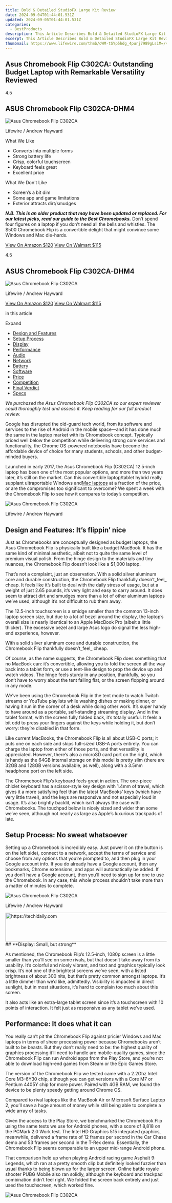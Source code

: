 ```yaml
---
title: Bold & Detailed StudioFX Large Kit Review
date: 2024-09-04T01:44:01.531Z
updated: 2024-09-05T01:44:01.531Z
categories:
  - BestProducts
description: This Article Describes Bold & Detailed StudioFX Large Kit Review
excerpt: This Article Describes Bold & Detailed StudioFX Large Kit Review
thumbnail: https://www.lifewire.com/thmb/oWM-tSYp5hdg_4purj7989gLsiM=/400x300/filters:no_upscale():max_bytes(150000):strip_icc():format(webp)/_hero_SQ_03LW492936-1-0eaff29a4d244f06abbc50998e69fdad.jpg
---
```


## Asus Chromebook Flip C302CA: Outstanding Budget Laptop with Remarkable Versatility Reviewed

4.5

## ASUS Chromebook Flip C302CA-DHM4

![Asus Chromebook Flip C302CA](https://www.lifewire.com/thmb/DGHTHeH4BLy5d9h8cxxoe8sErZU=/1000x1000/filters:no_upscale():max_bytes(150000):strip_icc():format(webp)/Asus-Chromebook_HeroSquare-01d50171ef9c411f82467742bfad1126.jpg)

Lifewire / Andrew Hayward

 What We Like

* Converts into multiple forms
* Strong battery life
* Crisp, colorful touchscreen
* Keyboard feels great
* Excellent price

 What We Don't Like

* Screen’s a bit dim
* Some app and game limitations
* Exterior attracts dirt/smudges

 **_N.B. This is an older product that may have been updated or replaced. For our latest picks, read our guide to the Best Chromebooks._**  Don’t spend four figures on a laptop if you don’t need all the bells and whistles. The $500 Chromebook Flip is a convertible delight that might convince some Windows and Mac die-hards.

[View On Amazon $120](https://www.amazon.com/dp/B01N5G5PG2?tag=lifewire-onsite-prod-20&ascsubtag=4779841%7Cn60af91831ac9464bb2875557b5307fe410%7CB01N5G5PG2) [View On Walmart $115](https://www.walmart.com/ip/200902257)

4.5

## ASUS Chromebook Flip C302CA-DHM4

![Asus Chromebook Flip C302CA](https://www.lifewire.com/thmb/A6HRRNfYS6KrVqW-2K3fI0NN7EI=/450x450/filters:no_upscale():max_bytes(150000):strip_icc():format(webp)/Asus-Chromebook_HeroSquare-01d50171ef9c411f82467742bfad1126.jpg)

Lifewire / Andrew Hayward

[View On Amazon $120](https://www.amazon.com/dp/B01N5G5PG2?tag=lifewire-onsite-prod-20&ascsubtag=4779841%7Cn60af91831ac9464bb2875557b5307fe410%7CB01N5G5PG2) [View On Walmart $115](https://www.walmart.com/ip/200902257)

 in this article

 Expand

* [Design and Features](https://www.lifewire.com/#toc-design-and-features-its-flippin-nice)
* [Setup Process](https://www.lifewire.com/#toc-setup-process-no-sweat-whatsoever)
* [Display](https://www.lifewire.com/#toc-display-small-but-strong)
* [Performance](https://www.lifewire.com/#toc-performance-it-does-what-it-can)
* [Audio](https://www.lifewire.com/#toc-audio-sounds-fine)
* [Network](https://www.lifewire.com/#toc-network-no-complaints-here)
* [Battery](https://www.lifewire.com/#toc-battery-nearly-a-days-worth)
* [Software](https://www.lifewire.com/#toc-software-its-definitely-different)
* [Price](https://www.lifewire.com/#toc-price-it-feels-like-a-steal)
* [Competition](https://www.lifewire.com/#toc-asus-chromebook-flip-c302ca-vs-apple-macbook-air)
* [Final Verdict](https://www.lifewire.com/#toc-final-verdict)
* [Specs](https://www.lifewire.com/#toc-full-spec)

 _We purchased the Asus Chromebook Flip C302CA so our expert reviewer could thoroughly test and assess it. Keep reading for our full product review._

 Google has disrupted the old-guard tech world, from its software and services to the rise of Android in the mobile space—and it has done much the same in the laptop market with its Chromebook concept. Typically priced well below the competition while delivering strong core services and functionality, the Chrome OS-powered notebooks have become the affordable device of choice for many students, schools, and other budget-minded buyers.  

 Launched in early 2017, the Asus Chromebook Flip (C302CA) 12.5-inch laptop has been one of the most popular options, and more than two years later, it’s still on the market. Can this convertible laptop/tablet hybrid really supplant ultraportable Windows and[Mac laptops](https://www.lifewire.com/best-laptops-to-buy-4043650) at a fraction of the price, or are the compromises too significant to overcome? We spent a week with the Chromebook Flip to see how it compares to today’s competition.

![Asus Chromebook Flip C302CA](https://www.lifewire.com/thmb/3Q2pRvweVt3Gf6RfBaAwQ15QBag=/1500x0/filters:no_upscale():max_bytes(150000):strip_icc():format(webp)/Asus-Chromebook_bottom_04-1508a99e93e94312a9477c6ec5c15022.jpg)

 Lifewire / Andrew Hayward

## **Design and Features: It’s flippin’ nice**

 Just as Chromebooks are conceptually designed as budget laptops, the Asus Chromebook Flip is physically built like a budget MacBook. It has the same kind of minimal aesthetic, albeit not to quite the same level of premium visual polish. From the hinge design to the materials and tiny nuances, the Chromebook Flip doesn’t look like a $1,000 laptop.

 That’s not a complaint, just an observation. With a solid silver aluminum core and durable construction, the Chromebook Flip thankfully doesn’t_feel_ cheap. It feels like it’s built to deal with the daily stress of usage, but at a weight of just 2.65 pounds, it’s very light and easy to carry around. It does seem to attract dirt and smudges more than a lot of other aluminum laptops we’ve used, although it’s not difficult to rub them away.

 The 12.5-inch touchscreen is a smidge smaller than the common 13-inch laptop screen size, but due to a lot of bezel around the display, the laptop’s overall size is nearly identical to an Apple MacBook Pro (albeit a little thicker). The excessive bezel and large Asus logo do signal the less high-end experience, however.

 With a solid silver aluminum core and durable construction, the Chromebook Flip thankfully doesn’t_feel_ cheap.

 Of course, as the name suggests, the Chromebook Flip does something that no MacBook can: it’s convertible, allowing you to fold the screen all the way back into a tablet form, or use a tent-like design to prop the device up and watch videos. The hinge feels sturdy in any position, thankfully, so you don’t have to worry about the tent falling flat, or the screen flopping around in any mode.

 We’ve been using the Chromebook Flip in the tent mode to watch Twitch streams or YouTube playlists while washing dishes or making dinner, or having it run in the corner of a desk while doing other work. It’s super handy to have around as a portable, self-standing streaming display. And in the tablet format, with the screen fully folded back, it’s totally useful. It feels a bit odd to press your fingers against the keys while holding it, but don’t worry: they’re disabled in that form.

 Like current MacBooks, the Chromebook Flip is all about USB-C ports; it puts one on each side and skips full-sized USB-A ports entirely. You can charge the laptop from either of those ports, and that versatility is appreciated. However, there’s also a microSD card port on the right, which is handy as the 64GB internal storage on this model is pretty slim (there are 32GB and 128GB versions available, as well), along with a 3.5mm headphone port on the left side.

 The Chromebook Flip’s keyboard feels great in action. The one-piece chiclet keyboard has a scissor-style key design with 1.4mm of travel, which gives it a more satisfying feel than the latest MacBooks’ keys (which have very little travel), and the keys are responsive and not especially loud in usage. It’s also brightly backlit, which isn’t always the case with Chromebooks. The touchpad below is nicely sized and wider than some we’ve seen, although not nearly as large as Apple’s luxurious trackpads of late.

## **Setup Process: No sweat whatsoever**

 Setting up a Chromebook is incredibly easy. Just power it on (the button is on the left side), connect to a network, accept the terms of service and choose from any options that you’re prompted to, and then plug in your Google account info. If you do already have a Google account, then any bookmarks, Chrome extensions, and apps will automatically be added. If you don’t have a Google account, then you’ll need to sign up for one to use the Chromebook. In any case, this whole process shouldn’t take more than a matter of minutes to complete.

![Asus Chromebook Flip C302CA](https://www.lifewire.com/thmb/AFQh-ERthm-g0pAMcnQlyA2Rjgw=/1500x0/filters:no_upscale():max_bytes(150000):strip_icc():format(webp)/Asus-Chromebook_bent_02-3dfd0720309d4d12beb5ae695a007aa1.jpg)

 Lifewire / Andrew Hayward

<!-- affiliate ads begin -->
<a href="https://aligracehair.sjv.io/c/5597632/2006946/19272" target="_top" id="2006946">
  <img src="//a.impactradius-go.com/display-ad/19272-2006946" border="0" alt="https://techidaily.com" width="728" height="90"/>
</a>
<img height="0" width="0" src="https://aligracehair.sjv.io/i/5597632/2006946/19272" style="position:absolute;visibility:hidden;" border="0" />
<!-- affiliate ads end -->
## **Display: Small, but strong**

 As mentioned, the Chromebook Flip’s 12.5-inch, 1080p screen is a little smaller than you’ll see on some rivals, but that doesn’t take away from its usability. It’s colorful and nicely vibrant, and text and graphics typically look crisp. It’s not one of the brightest screens we’ve seen, with a listed brightness of about 300 nits, but that’s pretty common amongst laptops. It’s a little dimmer than we’d like, admittedly. Visibility is impacted in direct sunlight, but in most situations, it’s hard to complain too much about this screen.

 It also acts like an extra-large tablet screen since it’s a touchscreen with 10 points of interaction. It felt just as responsive as any tablet we’ve used.

## **Performance: It does what it can**

 You really can’t pit the Chromebook Flip against pricier Windows and Mac laptops in terms of sheer processing power because Chromebooks aren’t built to be beasts. But they don’t really need to be: the highest quality of graphics processing it’ll need to handle are mobile-quality games, since the Chromebook Flip can run Android apps from the Play Store, and you’re not able to download high-end games from Steam or the Epic Games Store.

 The version of the Chromebook Flip we tested came with a 2.2Ghz Intel Core M3-6Y30 chip, although you can get versions with a Core M7 or Pentium 4405Y chip for more power. Paired with 4GB RAM, we found the device to be plenty speedy getting around Chrome OS.

 Compared to rival laptops like the MacBook Air or Microsoft Surface Laptop 2, you’ll save a huge amount of money while still being able to complete a wide array of tasks.

 Given the access to the Play Store, we benchmarked the Chromebook Flip using the same tests we use for Android phones, with a score of 8,818 on the PCMark 2.0 Work test. The Intel HD Graphics 515 integrated graphics, meanwhile, delivered a frame rate of 12 frames per second in the Car Chase demo and 53 frames per second in the T-Rex demo. Essentially, the Chromebook Flip seems comparable to an upper mid-range Android phone.

 That comparison held up when playing Android racing game Asphalt 9: Legends, which ran at a pretty smooth clip but definitely looked fuzzier than usual thanks to being blown up for the larger screen. Online battle royale shooter PUBG Mobile also ran solidly, although the keyboard and trackpad combination didn’t feel right. We folded the screen back entirely and just used the touchscreen, which worked fine.

![Asus Chromebook Flip C302CA](https://www.lifewire.com/thmb/7B1-43v0GHPcS2HESabWT97_XPQ=/1500x0/filters:no_upscale():max_bytes(150000):strip_icc():format(webp)/Asus-Chromebook_Keyboard_03-8bc37c7c2d0243bb8ed1fa10e338374f.jpg)

<!-- affiliate ads begin -->
<span id="1484963">
					<video width="864" height="864" style="cursor:pointer"
           poster="//a.impactradius-go.com/display-clicktoplayimage/1484963.png"
           onclick="if(!this.playClicked){this.play();this.setAttribute('controls',true);this.playClicked=true;}">
	   <source src="//a.impactradius-go.com/display-ad/16446-1484963">
	   <img src="//a.impactradius-go.com/display-clicktoplayimage/1484963.png" style="border: none; height: 100%; width: 100%; object-fit: contain">
	</video>
	<div style="width:540px;text-align:center"><a href="javascript:window.open(decodeURIComponent('https%3A%2F%2Flaganoo.pxf.io%2Fc%2F5597632%2F1484963%2F16446'), '_blank');void(0);">Click here</a></div>
</span>
<img height="0" width="0" src="https://imp.pxf.io/i/5597632/1484963/16446" style="position:absolute;visibility:hidden;" border="0" />
<!-- affiliate ads end -->
 Lifewire / Andrew Hayward

## **Audio: Sounds fine**

 The tiny speaker grates on the left and right side of the Chromebook Flip don’t look too promising, but the playback quality was better than expected. Music output isn’t big and bold, but it’s pretty clear and it can get loud without getting too muddled. Video playback via YouTube and Netflix was sometimes too quiet at full volume, however.

## **Network: No complaints here**

 The Chromebook Flip has dual-band Wi-Fi that can connect to both 2.4Ghz and 5Ghz networks, and we had no issues with either during our testing. We went online at a home network and a Starbucks Google network alike, and things were routinely speedy. On the home network, we saw speeds of about 33Mbps and upload speeds in excess of 10Mbps—essentially the same as we’ve seen with[other laptops](https://www.lifewire.com/best-laptops-to-buy-4043650) and[smartphones](https://www.lifewire.com/best-smartphones-4043781) .

## **Battery: Nearly a day’s worth**

 Even with a budget-friendly price, the Asus Chromebook Flip 12.5-inch doesn’t skimp on battery life. The 39Wh battery cell is rated for up to 10 hours, and while that estimate is ambitious for everyday use, we typically saw seven or more hours of mixed usage with the screen at full brightness. That’s for our usual workflow of surfing the web, typing out documents, watching some YouTube videos, and streaming music from Spotify.

 Even with a budget-friendly price, the Asus Chromebook Flip 12.5-inch doesn’t skimp on battery life.

 Our laptop video rundown test, which streams a Netflix movie over Wi-Fi while at 100 percent brightness, delivered a similar result: it lasted 6 hours, 57 minutes before the Chromebook Flip shut down. In both use cases, we were pleasantly surprised by the battery performance of the device—it even beat the 2018 MacBook Air.

![Asus Chromebook Flip C302CA](https://www.lifewire.com/thmb/VR5Y-1tDILHowNSeA408pnLVtgg=/1500x0/filters:no_upscale():max_bytes(150000):strip_icc():format(webp)/Asus-Chromebook_closed_04-bde5ec8f988c4bb49e4019f95cc47c31.jpg)

 Lifewire / Andrew Hayward

<!-- affiliate ads begin -->
<span id="1542129">
					<video width="864" height="1152" style="cursor:pointer"
           poster="//a.impactradius-go.com/display-clicktoplayimage/1542129.png"
           onclick="if(!this.playClicked){this.play();this.setAttribute('controls',true);this.playClicked=true;}">
	   <source src="//a.impactradius-go.com/display-ad/16836-1542129">
	   <img src="//a.impactradius-go.com/display-clicktoplayimage/1542129.png" style="border: none; height: 100%; width: 100%; object-fit: contain">
	</video>
	<div style="width:540px;text-align:center"><a href="javascript:window.open(decodeURIComponent('https%3A%2F%2F25home.pxf.io%2Fc%2F5597632%2F1542129%2F16836'), '_blank');void(0);">Click here</a></div>
</span>
<img height="0" width="0" src="https://imp.pxf.io/i/5597632/1542129/16836" style="position:absolute;visibility:hidden;" border="0" />
<!-- affiliate ads end -->
## **Software: It’s definitely different**

 ChromeOS delivers an experience that’s halfway between a desktop PC and an Android tablet. It’s a much simpler approach to PC usage, focusing only on essential features and functionality. The interface has a PC-like bar at the bottom, but it’s really more like an app dock on your phone or tablet. Unsurprisingly, the experience is built around Google’s own apps, coming preloaded with the Chrome web browser, Google Docs, YouTube, Google Photos, Google Maps, and more.

 Since the Chromebook Flip’s original release, Google has added the ability to run Android apps downloaded from the Play Store. This is the same Play Store found on scads of smartphones and tablets the world over, offering access to a wide array of games and apps. Not every app looks or acts perfectly on a larger screen, but we mostly had success: business chat app Slack looked like the desktop version on PC and Mac, as did Spotify. Twitch’s interface just looked like it was stretched out from the phone app, but video still played perfectly.

 The Chromebook Flip offers an ideal middle ground between quality and price in the Chromebook department.

 Anyone looking for a familiar PC or Mac experience, or a device that can run familiar PC and Mac apps and games, might struggle with using a Chromebook. It’s really meant for casual usage—things like web browsing, watching media, writing, and[lightweight](https://www.lifewire.com/best-lightweight-laptops-to-buy-4065134) game playing. Need a device primed for high-end, professional creative software? Need something capable of playing the latest and greatest games? That’s not a Chromebook.

 Luckily, the Chromebook’s reputation as an online-only device isn’t true. For example, Google Docs can be used offline, you can view and edit photos, watch locally-stored media, and play games that don’t require an online connection. It’s really not that different in approach to other PCs, but the overall feel and flow of the experience varies in some key ways.

<!-- affiliate ads begin -->
<a href="https://aligracehair.sjv.io/c/5597632/1918719/19272" target="_top" id="1918719">
  <img src="//a.impactradius-go.com/display-ad/19272-1918719" border="0" alt="https://techidaily.com" width="728" height="90"/>
</a>
<img height="0" width="0" src="https://aligracehair.sjv.io/i/5597632/1918719/19272" style="position:absolute;visibility:hidden;" border="0" />
<!-- affiliate ads end -->
## **Price: It feels like a steal**

 Here’s where the Asus Chromebook Flip really makes its biggest impact. As mentioned, it’s a capable computer for most everyday tasks, it has a very good screen, and the battery life is stellar. Best of all, it’s priced at $499, although you can find it for a little bit less (we’re seeing it around $400-450 lately). There are cheaper Chromebooks out there that skimp on features and functionality, such as skipping the convertible hinge or touch functionality, or using a lower-end processor. You can spend a lot less and still get a solid laptop.

 But the Chromebook Flip offers an ideal middle ground between quality and price in the Chromebook department—and compared to rival laptops like the MacBook Air or Microsoft Surface Laptop 2, you’ll save a huge amount of money while still being able to complete a wide array of tasks.

![Asus Chromebook Flip C302CA](https://www.lifewire.com/thmb/NHrMPSrgOWsOuCEYg0M-STQUfsU=/1500x0/filters:no_upscale():max_bytes(150000):strip_icc():format(webp)/Air-v-Surface-Comparison-a255967a27e14762b5c2ad9c442df77f.jpg)

<!-- affiliate ads begin -->
<a href="https://aligracehair.sjv.io/c/5597632/1959778/19272" target="_top" id="1959778">
  <img src="//a.impactradius-go.com/display-ad/19272-1959778" border="0" alt="https://techidaily.com" width="728" height="90"/>
</a>
<img height="0" width="0" src="https://aligracehair.sjv.io/i/5597632/1959778/19272" style="position:absolute;visibility:hidden;" border="0" />
<!-- affiliate ads end -->
 Lifewire / Andrew Hayward

<!-- affiliate ads begin -->
<a href="https://appsumo.8odi.net/c/5597632/2037319/7443" target="_top" id="2037319">
  <img src="//a.impactradius-go.com/display-ad/7443-2037319" border="0" alt="https://techidaily.com" width="728" height="90"/>
</a>
<img height="0" width="0" src="https://appsumo.8odi.net/i/5597632/2037319/7443" style="position:absolute;visibility:hidden;" border="0" />
<!-- affiliate ads end -->
## **Asus Chromebook Flip C302CA vs. Apple MacBook Air**

 On paper, these laptops shouldn’t be comparable. At $1,099 or more, the MacBook Air is one of the most polished and premium ultraportable laptops you can buy today. The perks are obvious: it has a sleek and refined build, the brighter and higher-resolution 13.3-inch display is gorgeous, and the touchpad is excellent. It also runs macOS, a more robust operating system that still manages to be easy to use.

 However, if your computer needs are pretty basic—browsing the web, watching videos, and typing up documents and filling out spreadsheets—then you don’t need a higher-end computer. And the Chromebook Flip has better battery life than the MacBook Air while delivering comparable functionality in many key ways. No doubt, the MacBook Air is the higher-quality option, but at $600 more, we’re not sure it’s worth it for most users.

[Apple MacBook Air (2018) Review](https://www.lifewire.com/apple-macbook-air-2018-review-4779750)

 Final Verdict

 **It’s an excellent, affordable laptop.**

 Just as the recent crop of cheap, strong mid-range phones has made many flagship smartphones seem excessive and unnecessary, the Asus Chromebook Flip C302CA does much the same for laptops. This is a seriously impressive and versatile notebook without any major deficiencies, and it’s priced at just $499—less than half the price of the cheapest Apple laptop right now.

<!-- affiliate ads begin -->
<a href="https://imp.i357552.net/c/5597632/1001446/11832" target="_top" id="1001446">
  <img src="//a.impactradius-go.com/display-ad/11832-1001446" border="0" alt="https://techidaily.com" width="728" height="90"/>
</a>
<img height="0" width="0" src="https://imp.i357552.net/i/5597632/1001446/11832" style="position:absolute;visibility:hidden;" border="0" />
<!-- affiliate ads end -->
## Specs

* Product Name  Chromebook Flip C302CA-DHM4
* Product Brand  ASUS
* UPC  889349471715
* Price  $499.99
* Release Date  January 2017
* Product Dimensions  11.97 x 8.28 x 0.54 in.
* Warranty  1 year
* Platform  ChromeOS
* Processor  2.2Ghz Intel Core M3-6Y30
* RAM  4GB
* Storage  64GB
* Camera  720p
* Battery Capacity  39 Wh
* Ports  2x USB-C, microSD, 3.5mm headphone port


<ins class="adsbygoogle"
     style="display:block"
     data-ad-format="autorelaxed"
     data-ad-client="ca-pub-7571918770474297"
     data-ad-slot="1223367746"></ins>



<ins class="adsbygoogle"
     style="display:block"
     data-ad-client="ca-pub-7571918770474297"
     data-ad-slot="8358498916"
     data-ad-format="auto"
     data-full-width-responsive="true"></ins>

<span class="atpl-alsoreadstyle">Also read:</span>
<div><ul>
<li><a href="https://facebook-video-share.techidaily.com/new-2024-approved-boosting-audio-quality-in-social-media-recordings/"><u>[New] 2024 Approved  Boosting Audio Quality in Social Media Recordings</u></a></li>
<li><a href="https://facebook-video-footage.techidaily.com/new-in-2024-beyond-likes-understanding-youtubes-true-view-metrics/"><u>[New] In 2024, Beyond Likes  Understanding YouTube’s True View Metrics</u></a></li>
<li><a href="https://facebook-video-recording.techidaily.com/new-select-20-humorous-incarceration-posts-to-infuse-positivity-into-facebook-feeds/"><u>[New] Select 20 Humorous Incarceration Posts to Infuse Positivity Into Facebook Feeds</u></a></li>
<li><a href="https://vimeo-videos.techidaily.com/new-the-creators-route-to-riches-on-vimeo/"><u>[New] The Creator's Route to Riches on Vimeo</u></a></li>
<li><a href="https://on-screen-recording.techidaily.com/updated-in-2024-ideal-indoor-delights-mastering-mobile-lassitude/"><u>[Updated] In 2024, Ideal Indoor Delights  Mastering Mobile Lassitude</u></a></li>
<li><a href="https://facebook-video-content.techidaily.com/updated-revolutionize-your-social-network-creating-captivating-facebook-slides-for-2024/"><u>[Updated] Revolutionize Your Social Network  Creating Captivating Facebook Slides for 2024</u></a></li>
<li><a href="https://buynow-info.techidaily.com/are-you-still-using-the-latest-version-of-an-obsolete-ipad/"><u>Are You Still Using the Latest Version of an Obsolete iPad?</u></a></li>
<li><a href="https://buynow-info.techidaily.com/assessing-the-cost-vs-quality-of-the-mobvoi-ticwatch-e2-smartwatch/"><u>Assessing the Cost Vs. Quality of the Mobvoi TicWatch E2 Smartwatch</u></a></li>
<li><a href="https://buynow-info.techidaily.com/beginner-friendly-why-the-top-amazonbasics-tripod-wins/"><u>Beginner-Friendly: Why the Top AmazonBasics Tripod Wins</u></a></li>
<li><a href="https://facebook.techidaily.com/cease-comments-tips-for-stopping-discussions-on-fb-posts/"><u>Cease Comments: Tips for Stopping Discussions on FB Posts</u></a></li>
<li><a href="https://buynow-info.techidaily.com/choosing-a-guardian-angel-a-comprehensive-guide-to-ring-and-nest-smart-doorbells/"><u>Choosing a Guardian Angel: A Comprehensive Guide to Ring & Nest Smart Doorbells</u></a></li>
<li><a href="https://buynow-info.techidaily.com/choosing-your-champion-how-to-decide-between-gmail-and-outlook-for-optimal-email-experience/"><u>Choosing Your Champion: How to Decide Between Gmail and Outlook for Optimal Email Experience</u></a></li>
<li><a href="https://buynow-info.techidaily.com/comprehensive-hisense-40-40h5590f-led-smart-tv-evaluation-affordable-quality-on-display/"><u>Comprehensive Hisense 40 40H5590F LED Smart TV Evaluation - Affordable Quality on Display</u></a></li>
<li><a href="https://buynow-info.techidaily.com/connecting-on-the-road-in-depth-review-of-the-lihan-lhfm1039-bluetooth-fm-transmitter-for-cars/"><u>Connecting on the Road: In-Depth Review of the LIHAN LHFM1039 Bluetooth FM Transmitter for Cars</u></a></li>
<li><a href="https://buynow-info.techidaily.com/decoding-the-best-features-in-gaming-setups/"><u>Decoding the Best Features in Gaming Setups</u></a></li>
<li><a href="https://buynow-info.techidaily.com/dissecting-sound-excellence-sonys-wh-1000xm4-unpacked/"><u>Dissecting Sound Excellence - Sony's WH-1000XM4 Unpacked</u></a></li>
<li><a href="https://network-issues.techidaily.com/dxgkrnlsys-and-winos-error-blue-screens-resolved/"><u>dxgkrnl.sys & WinOS Error: Blue Screens Resolved</u></a></li>
<li><a href="https://techno-recovery.techidaily.com/effortless-broadcast-how-to-link-up-and-project-zoom-meetings-on-your-hdtv/"><u>Effortless Broadcast: How to Link Up and Project Zoom Meetings on Your HDTV</u></a></li>
<li><a href="https://buynow-info.techidaily.com/elevate-your-views-with-the-dji-mavic-air-2-expert-insights-and-rating-highlights/"><u>Elevate Your Views with the DJI Mavic Air 2 – Expert Insights and Rating Highlights</u></a></li>
<li><a href="https://discover-best.techidaily.com/enhanced-user-experience-with-automated-personalization-using-cookiebot/"><u>Enhanced User Experience with Automated Personalization Using Cookiebot</u></a></li>
<li><a href="https://buynow-info.techidaily.com/expertise-in-audio-premium-cd-devices/"><u>Expertise in Audio: Premium CD Devices</u></a></li>
<li><a href="https://buynow-info.techidaily.com/explore-the-best-wi-fi-mesh-systems-of-2024-rankings-and-reviews/"><u>Explore the Best Wi-Fi Mesh Systems of 2024: Rankings & Reviews!</u></a></li>
<li><a href="https://buynow-info.techidaily.com/fellowes-best-value-microban-wired-keyboard-comprehensive-review-and-assessment/"><u>Fellowes' Best Value Microban Wired Keyboard - Comprehensive Review and Assessment</u></a></li>
<li><a href="https://buynow-info.techidaily.com/galaxy-s23-vs-galaxy-s21-an-in-depth-comparison/"><u>Galaxy S23 vs Galaxy S21: An In-Depth Comparison</u></a></li>
<li><a href="https://buynow-info.techidaily.com/gamers-guide-to-the-most-powerful-iphones-on-the-market-today/"><u>Gamer's Guide to the Most Powerful iPhones on the Market Today</u></a></li>
<li><a href="https://buynow-info.techidaily.com/gaming-on-a-smaller-screen-the-verdict-on-steam-deck/"><u>Gaming on a Smaller Screen? The Verdict on Steam Deck</u></a></li>
<li><a href="https://extra-skills.techidaily.com/1723262378177-grab-your-deal-alienwares-gaming-powerhouse-with-rtx-4070-and-i7-cpu-for-only-1499-originally-1699/"><u>Grab Your Deal: Alienware's Gaming Powerhouse with RTX 4070 & I7 CPU for Only $1,499 - Originally $1,699</u></a></li>
<li><a href="https://android-unlock.techidaily.com/how-to-unlock-htc-u23-pro-bootloader-easily-by-drfone-android/"><u>How to Unlock HTC U23 Pro Bootloader Easily</u></a></li>
<li><a href="https://android-pokemon-go.techidaily.com/in-2024-3-ways-for-android-pokemon-go-spoofing-on-oneplus-12r-drfone-by-drfone-virtual-android/"><u>In 2024, 3 Ways for Android Pokemon Go Spoofing On OnePlus 12R | Dr.fone</u></a></li>
<li><a href="https://android-transfer.techidaily.com/in-2024-how-can-you-transfer-files-from-honor-90-to-iphone-151413-drfone-by-drfone-transfer-from-android-transfer-from-android/"><u>In 2024, How Can You Transfer Files From Honor 90 To iPhone 15/14/13? | Dr.fone</u></a></li>
<li><a href="https://android-pokemon-go.techidaily.com/in-2024-planning-to-use-a-pokemon-go-joystick-on-infinix-smart-7-hd-drfone-by-drfone-virtual-android/"><u>In 2024, Planning to Use a Pokemon Go Joystick on Infinix Smart 7 HD? | Dr.fone</u></a></li>
<li><a href="https://buynow-info.techidaily.com/in-depth-review-of-moto-g-power-unmatched-performance-and-extended-battery-life/"><u>In-Depth Review of Moto G Power: Unmatched Performance and Extended Battery Life</u></a></li>
<li><a href="https://buynow-info.techidaily.com/master-your-wellbeing-with-garmin-venu-a-detailed-look-at-continuous-fitness-monitoring/"><u>Master Your Wellbeing with Garmin Venu: A Detailed Look at Continuous Fitness Monitoring</u></a></li>
<li><a href="https://buynow-info.techidaily.com/mastering-the-ios-15-shift-journey/"><u>Mastering the iOS 15 Shift Journey</u></a></li>
<li><a href="https://buynow-info.techidaily.com/premium-gaming-experience-awaits-with-google-play-passs-top-picks/"><u>Premium Gaming Experience Awaits with Google Play Pass's Top Picks</u></a></li>
<li><a href="https://tech-renaissance.techidaily.com/resolving-msiexecexe-is-not-found-and-other-msi-dll-problems/"><u>Resolving 'msiexec.exe Is Not Found' & Other MSI DLL Problems</u></a></li>
<li><a href="https://buynow-info.techidaily.com/should-you-go-for-chatgpt-plus-here-are-5-convincing-arguments-to-get-you-subscribed/"><u>Should You Go for ChatGPT Plus? Here Are 5 Convincing Arguments to Get You Subscribed.</u></a></li>
<li><a href="https://buynow-info.techidaily.com/the-asus-x441ba-compact-powerhouse-reviewed-understanding-its-trade-offs-for-a-large-screen-experience/"><u>The Asus X441BA Compact Powerhouse Reviewed: Understanding Its Trade-Offs for a Large Screen Experience</u></a></li>
<li><a href="https://buynow-info.techidaily.com/the-comprehensive-guide-to-google-nest-hello-biometric-access-package-tracking-and-more/"><u>The Comprehensive Guide to Google Nest Hello - Biometric Access, Package Tracking, and More</u></a></li>
<li><a href="https://buynow-info.techidaily.com/the-tiny-thoughtful-sony-lx310bt-turntable/"><u>The Tiny, Thoughtful Sony LX310BT Turntable</u></a></li>
<li><a href="https://buynow-info.techidaily.com/the-ultimate-cd-player-and-changer-showcase-2024-edition/"><u>The Ultimate CD Player & Changer Showcase, 2024 Edition</u></a></li>
<li><a href="https://buynow-info.techidaily.com/the-ultimate-guide-to-the-google-pixel-4a-smartphone-simplified/"><u>The Ultimate Guide to the Google Pixel 4a – Smartphone Simplified</u></a></li>
<li><a href="https://buynow-info.techidaily.com/the-ultimate-guide-to-understanding-and-using-truecaller-effectively/"><u>The Ultimate Guide to Understanding and Using Truecaller Effectively</u></a></li>
<li><a href="https://some-approaches.techidaily.com/unlocking-the-full-potential-of-googles-podcast-tools-for-2024/"><u>Unlocking the Full Potential of Google's Podcast Tools for 2024</u></a></li>
<li><a href="https://win-blog.techidaily.com/winning-strategies-against-persistent-fifa-n22-pc-crashing-troubleshooting-tips/"><u>Winning Strategies Against Persistent FIFA N22 PC Crashing - Troubleshooting Tips</u></a></li>
</ul></div>
